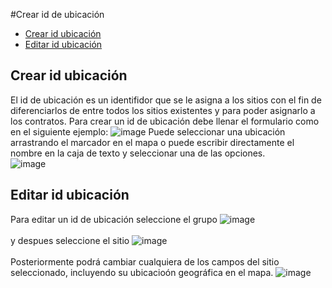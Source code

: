 #Crear id de ubicación
 - [Crear id ubicación](#head1)
 - [Editar id ubicación](#head2)

## <a name="head1">Crear id ubicación</a>
El id de ubicación es un identifidor que se le asigna a los sitios con el fin de diferenciarlos de entre todos los sitios existentes y para poder asignarlo a los contratos.
Para crear un id de ubicación debe llenar el formulario como en el siguiente ejemplo:
![image](/images/docs/contracts/idubic1.png)
Puede seleccionar una ubicación arrastrando el marcador en el mapa o puede escribir directamente el nombre en la caja de texto y seleccionar una de las opciones.<br>
![image](/images/docs/contracts/mapa1.png)
## <a name="head2">Editar id ubicación</a>
Para editar un id de ubicación seleccione el grupo
![image](/images/docs/contracts/idubic2.png)<br><br>
y despues seleccione el sitio
![image](/images/docs/contracts/idubic3.png)<br><br>
Posteriormente podrá cambiar cualquiera de los campos del sitio seleccionado, incluyendo su ubicacioón geográfica en el mapa.
![image](/images/docs/contracts/idubic4.png)<br><br>
